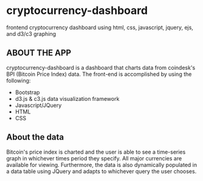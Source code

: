 # cryptocurrency-dashboard
frontend cryptocurrency dashboard using html, css, javascript, jquery, ejs, and d3/c3 graphing
## ABOUT THE APP
cryptocurrency-dashboard is a dashboard that charts data from coindesk's BPI (Bitcoin Price Index) data. The front-end is accomplished by using the following:
* Bootstrap
* d3.js & c3.js data visualization framework
* Javascript/JQuery
* HTML
* CSS
## About the data
Bitcoin's price index is charted and the user is able to see a time-series graph in whichever times period they specify. All major currencies are available for viewing. Furthermore, the data is also dynamically populated in a data table using JQuery and adapts to whichever query the user chooses.

